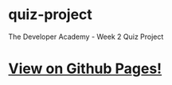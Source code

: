 # quiz-project
The Developer Academy - Week 2 Quiz Project

# [View on Github Pages!](rossw01.github.io/quiz-project)

